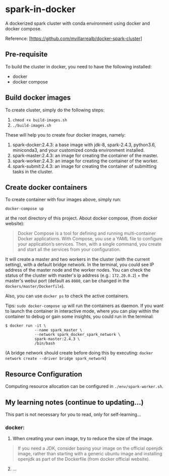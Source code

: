 # spark-in-docker
A dockerized spark cluster with conda environment using docker and docker compose.

Reference: [https://github.com/mvillarrealb/docker-spark-cluster]

## Pre-requisite
To build the cluster in docker, you need to have the following installed:
* docker
* docker compose

## Build docker images
To create cluster, simply do the following steps:
1. `chmod +x build-images.sh`
2. `./build-images.sh`

These will help you to create four docker images, namely:
1. spark-docker:2.4.3: a base image with jdk-8, spark-2.4.3, python3.6, miniconda3, and your customized conda environment installed.
2. spark-master:2.4.3: an image for creating the container of the master.
3. spark-worker:2.4.3: an image for creating the container of the worker.
4. spark-submit:2.4.3: an image for creating the container of submitting tasks in the cluster.

## Create docker containers
To create container with four images above, simply run:

`docker-compose up` 

at the root directory of this project. About docker compose, (from docker website):
> Docker Compose is a tool for defining and running multi-container Docker applications. 
> With Compose, you use a YAML file to configure your application’s services. 
> Then, with a single command, you create and start all the services from your configuration. 

It will create a master and two workers in the cluster (with the current setting), with a default bridge network. 
In the terminal, you could see IP address of the master node and the worker nodes.
You can check the status of the cluster with master's ip address (e.g.: `172.20.0.2`) + the master's webui port (default as `8080`, can be changed in the `dockers/master/Dockerfile`).

Also, you can use `docker ps` to check the active containers.


Tips:
`sudo docker-compose up` will run the containers as daemon. If you want to launch the container in interactive mode, 
where you can play within the container to debug or gain some insights, you could run in the terminal:
```
$ docker run -it \
             --name spark_master \
             --network spark_docker_spark_network \
             spark-master:2.4.3 \
             /bin/bash
```
(A bridge network should create before doing this by executing: `docker network create --driver bridge spark_network`)

## Resource Configuration
Computing resource allocation can be configured in `./env/spark-worker.sh`.


## My learning notes (continue to updating...)
This part is not necessary for you to read, only for self-learning...

### docker:
1. When creating your own image, try to reduce the size of the image. 
> If you need a JDK, consider basing your image on the official openjdk image, 
> rather than starting with a generic ubuntu image and installing openjdk as part of the Dockerfile (from docker official website).

2. ...







